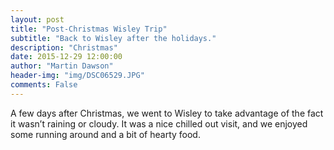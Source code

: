```yaml
---
layout: post
title: "Post-Christmas Wisley Trip"
subtitle: "Back to Wisley after the holidays."
description: "Christmas"
date: 2015-12-29 12:00:00
author: "Martin Dawson"
header-img: "img/DSC06529.JPG"
comments: False
---
```

A few days after Christmas, we went to Wisley to take advantage of the fact it wasn’t raining or cloudy.
It was a nice chilled out visit, and we enjoyed some running around and a bit of hearty food.
